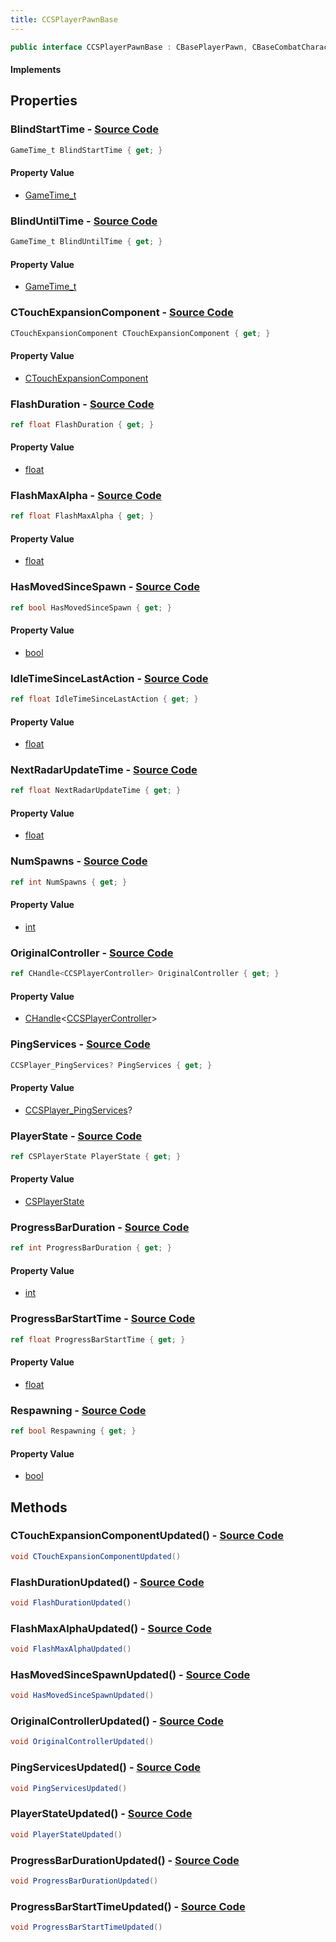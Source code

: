 ```yaml
---
title: CCSPlayerPawnBase
---
```


```csharp
public interface CCSPlayerPawnBase : CBasePlayerPawn, CBaseCombatCharacter, CBaseFlex, CBaseAnimGraph, CBaseModelEntity, CBaseEntity, CEntityInstance, ISchemaClass<CEntityInstance>, ISchemaClass<CBaseEntity>, ISchemaClass<CBaseModelEntity>, ISchemaClass<CBaseAnimGraph>, ISchemaClass<CBaseFlex>, ISchemaClass<CBaseCombatCharacter>, ISchemaClass<CBasePlayerPawn>, ISchemaClass<CCSPlayerPawnBase>, ISchemaField, ISchemaClass, INativeHandle
```

#### Implements

## Properties

### **BlindStartTime** - [Source Code](https://github.com/swiftly-solution/swiftlys2/blob/main/managed/src/SwiftlyS2.Generated/Schemas/Interfaces/CCSPlayerPawnBase.cs#L22)

```csharp
GameTime_t BlindStartTime { get; }
```

#### Property Value

- [GameTime_t](/docs/api/shared/schemadefinitions/gametime_t)

### **BlindUntilTime** - [Source Code](https://github.com/swiftly-solution/swiftlys2/blob/main/managed/src/SwiftlyS2.Generated/Schemas/Interfaces/CCSPlayerPawnBase.cs#L20)

```csharp
GameTime_t BlindUntilTime { get; }
```

#### Property Value

- [GameTime_t](/docs/api/shared/schemadefinitions/gametime_t)

### **CTouchExpansionComponent** - [Source Code](https://github.com/swiftly-solution/swiftlys2/blob/main/managed/src/SwiftlyS2.Generated/Schemas/Interfaces/CCSPlayerPawnBase.cs#L16)

```csharp
CTouchExpansionComponent CTouchExpansionComponent { get; }
```

#### Property Value

- [CTouchExpansionComponent](/docs/api/shared/schemadefinitions/ctouchexpansioncomponent)

### **FlashDuration** - [Source Code](https://github.com/swiftly-solution/swiftlys2/blob/main/managed/src/SwiftlyS2.Generated/Schemas/Interfaces/CCSPlayerPawnBase.cs#L36)

```csharp
ref float FlashDuration { get; }
```

#### Property Value

- [float](https://learn.microsoft.com/dotnet/api/system.single)

### **FlashMaxAlpha** - [Source Code](https://github.com/swiftly-solution/swiftlys2/blob/main/managed/src/SwiftlyS2.Generated/Schemas/Interfaces/CCSPlayerPawnBase.cs#L38)

```csharp
ref float FlashMaxAlpha { get; }
```

#### Property Value

- [float](https://learn.microsoft.com/dotnet/api/system.single)

### **HasMovedSinceSpawn** - [Source Code](https://github.com/swiftly-solution/swiftlys2/blob/main/managed/src/SwiftlyS2.Generated/Schemas/Interfaces/CCSPlayerPawnBase.cs#L28)

```csharp
ref bool HasMovedSinceSpawn { get; }
```

#### Property Value

- [bool](https://learn.microsoft.com/dotnet/api/system.boolean)

### **IdleTimeSinceLastAction** - [Source Code](https://github.com/swiftly-solution/swiftlys2/blob/main/managed/src/SwiftlyS2.Generated/Schemas/Interfaces/CCSPlayerPawnBase.cs#L32)

```csharp
ref float IdleTimeSinceLastAction { get; }
```

#### Property Value

- [float](https://learn.microsoft.com/dotnet/api/system.single)

### **NextRadarUpdateTime** - [Source Code](https://github.com/swiftly-solution/swiftlys2/blob/main/managed/src/SwiftlyS2.Generated/Schemas/Interfaces/CCSPlayerPawnBase.cs#L34)

```csharp
ref float NextRadarUpdateTime { get; }
```

#### Property Value

- [float](https://learn.microsoft.com/dotnet/api/system.single)

### **NumSpawns** - [Source Code](https://github.com/swiftly-solution/swiftlys2/blob/main/managed/src/SwiftlyS2.Generated/Schemas/Interfaces/CCSPlayerPawnBase.cs#L30)

```csharp
ref int NumSpawns { get; }
```

#### Property Value

- [int](https://learn.microsoft.com/dotnet/api/system.int32)

### **OriginalController** - [Source Code](https://github.com/swiftly-solution/swiftlys2/blob/main/managed/src/SwiftlyS2.Generated/Schemas/Interfaces/CCSPlayerPawnBase.cs#L44)

```csharp
ref CHandle<CCSPlayerController> OriginalController { get; }
```

#### Property Value

- [CHandle](/docs/api/shared/natives/chandle-1)<[CCSPlayerController](/docs/api/shared/schemadefinitions/ccsplayercontroller)>

### **PingServices** - [Source Code](https://github.com/swiftly-solution/swiftlys2/blob/main/managed/src/SwiftlyS2.Generated/Schemas/Interfaces/CCSPlayerPawnBase.cs#L18)

```csharp
CCSPlayer_PingServices? PingServices { get; }
```

#### Property Value

- [CCSPlayer_PingServices](/docs/api/shared/schemadefinitions/ccsplayer_pingservices)?

### **PlayerState** - [Source Code](https://github.com/swiftly-solution/swiftlys2/blob/main/managed/src/SwiftlyS2.Generated/Schemas/Interfaces/CCSPlayerPawnBase.cs#L24)

```csharp
ref CSPlayerState PlayerState { get; }
```

#### Property Value

- [CSPlayerState](/docs/api/shared/schemadefinitions/csplayerstate)

### **ProgressBarDuration** - [Source Code](https://github.com/swiftly-solution/swiftlys2/blob/main/managed/src/SwiftlyS2.Generated/Schemas/Interfaces/CCSPlayerPawnBase.cs#L42)

```csharp
ref int ProgressBarDuration { get; }
```

#### Property Value

- [int](https://learn.microsoft.com/dotnet/api/system.int32)

### **ProgressBarStartTime** - [Source Code](https://github.com/swiftly-solution/swiftlys2/blob/main/managed/src/SwiftlyS2.Generated/Schemas/Interfaces/CCSPlayerPawnBase.cs#L40)

```csharp
ref float ProgressBarStartTime { get; }
```

#### Property Value

- [float](https://learn.microsoft.com/dotnet/api/system.single)

### **Respawning** - [Source Code](https://github.com/swiftly-solution/swiftlys2/blob/main/managed/src/SwiftlyS2.Generated/Schemas/Interfaces/CCSPlayerPawnBase.cs#L26)

```csharp
ref bool Respawning { get; }
```

#### Property Value

- [bool](https://learn.microsoft.com/dotnet/api/system.boolean)

## Methods

### **CTouchExpansionComponentUpdated()** - [Source Code](https://github.com/swiftly-solution/swiftlys2/blob/main/managed/src/SwiftlyS2.Generated/Schemas/Interfaces/CCSPlayerPawnBase.cs#L46)

```csharp
void CTouchExpansionComponentUpdated()
```

### **FlashDurationUpdated()** - [Source Code](https://github.com/swiftly-solution/swiftlys2/blob/main/managed/src/SwiftlyS2.Generated/Schemas/Interfaces/CCSPlayerPawnBase.cs#L50)

```csharp
void FlashDurationUpdated()
```

### **FlashMaxAlphaUpdated()** - [Source Code](https://github.com/swiftly-solution/swiftlys2/blob/main/managed/src/SwiftlyS2.Generated/Schemas/Interfaces/CCSPlayerPawnBase.cs#L51)

```csharp
void FlashMaxAlphaUpdated()
```

### **HasMovedSinceSpawnUpdated()** - [Source Code](https://github.com/swiftly-solution/swiftlys2/blob/main/managed/src/SwiftlyS2.Generated/Schemas/Interfaces/CCSPlayerPawnBase.cs#L49)

```csharp
void HasMovedSinceSpawnUpdated()
```

### **OriginalControllerUpdated()** - [Source Code](https://github.com/swiftly-solution/swiftlys2/blob/main/managed/src/SwiftlyS2.Generated/Schemas/Interfaces/CCSPlayerPawnBase.cs#L54)

```csharp
void OriginalControllerUpdated()
```

### **PingServicesUpdated()** - [Source Code](https://github.com/swiftly-solution/swiftlys2/blob/main/managed/src/SwiftlyS2.Generated/Schemas/Interfaces/CCSPlayerPawnBase.cs#L47)

```csharp
void PingServicesUpdated()
```

### **PlayerStateUpdated()** - [Source Code](https://github.com/swiftly-solution/swiftlys2/blob/main/managed/src/SwiftlyS2.Generated/Schemas/Interfaces/CCSPlayerPawnBase.cs#L48)

```csharp
void PlayerStateUpdated()
```

### **ProgressBarDurationUpdated()** - [Source Code](https://github.com/swiftly-solution/swiftlys2/blob/main/managed/src/SwiftlyS2.Generated/Schemas/Interfaces/CCSPlayerPawnBase.cs#L53)

```csharp
void ProgressBarDurationUpdated()
```

### **ProgressBarStartTimeUpdated()** - [Source Code](https://github.com/swiftly-solution/swiftlys2/blob/main/managed/src/SwiftlyS2.Generated/Schemas/Interfaces/CCSPlayerPawnBase.cs#L52)

```csharp
void ProgressBarStartTimeUpdated()
```


